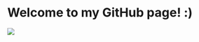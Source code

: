 # Welcome to my GitHub page! :)
![]("https://media.giphy.com/media/v1.Y2lkPTc5MGI3NjExM3JiN2czaGNmYWtwbHM0MzRwenZwOGMxMDU5anQ2Zm43MWVvNGNmaSZlcD12MV9pbnRlcm5hbF9naWZfYnlfaWQmY3Q9cw/INd63Bonea3kgC68D5/giphy.gif")
